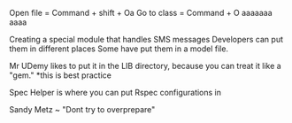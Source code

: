 Open file =  Command + shift + Oa
Go to class = Command + O aaaaaaa
aaaa

Creating a special module that handles SMS messages
Developers can put them in different places
Some have put them in a model file.

Mr UDemy likes to put it in the LIB directory, because you can treat it like a "gem."
*this is best practice

Spec Helper is where you can put Rspec configurations in

Sandy Metz ~ "Dont try to overprepare"